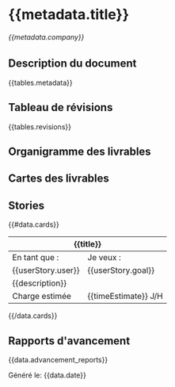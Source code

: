 # {{metadata.title}}
###### {{metadata.company}}

## Description du document
{{tables.metadata}}

## Tableau de révisions
{{tables.revisions}}

## Organigramme des livrables

## Cartes des livrables

## Stories
{{#data.cards}}
<table class="{{status}}">
	<thead>
		<tr>
			<th colspan="2">{{title}}</th>
		</tr>
	</thead>
	<tbody>
		<tr>
			<td>En tant que :</td>
			<td>Je veux :</td>
		</tr>
		<tr>
			<td>{{userStory.user}}</td>
			<td>{{userStory.goal}}</td>
		</tr>
		<tr>
			<td colspan="2">{{description}}</td>
		</tr>
		<tr>
			<td>Charge estimée</td>
			<td>{{timeEstimate}} J/H</td>
		</tr>
	</tbody>
</table>
{{/data.cards}}

## Rapports d'avancement
{{data.advancement_reports}}

Généré le: {{data.date}}
